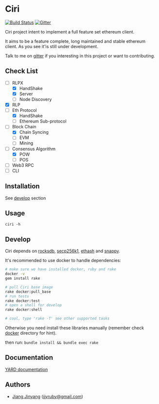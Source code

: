 Ciri
===============
[![Build Status](https://travis-ci.org/ciri-ethereum/ciri.svg?branch=master)](https://travis-ci.org/ciri-ethereum/ciri)
[![Gitter](https://badges.gitter.im/join.svg)](https://gitter.im/ciri-ethereum/Lobby)

Ciri project intent to implement a full feature set ethereum client.

It aims to be a feature complete, long maintained and stable ethereum client.
As you see it'is still under development.

Talk to me on [gitter](https://gitter.im/ciri-ethereum/Lobby) if you interesting in this project or want to contributing.
 
Check List
---------------

* [ ] RLPX
  * [x] HandShake
  * [x] Server
  * [ ] Node Discovery
* [x] RLP
* [ ] Eth Protocol
  * [x] HandShake
  * [ ] Ethereum Sub-protocol
* [ ] Block Chain
  * [x] Chain Syncing
  * [ ] EVM
  * [ ] Mining
* [ ] Consensus Algorithm
  * [x] POW
  * [ ] POS
* [ ] Web3 RPC
* [ ] CLI

Installation
---------------

See [develop](#develop) section

Usage
---------------

`ciri -h`

Develop
---------------

Ciri depends on [rocksdb](https://github.com/facebook/rocksdb), [secp256k1](https://github.com/bitcoin-core/secp256k1), [ethash](https://github.com/ethereum/ethash) and [snappy](https://github.com/google/snappy).

It's recommended to use docker to handle dependencies:
``` bash
# make sure we have installed docker, ruby and rake
docker -v
gem install rake

# pull Ciri base image
rake docker:pull_base
# run tests
rake docker:test
# open a shell for develop
rake docker:shell

# cool, type 'rake -T' see other supported tasks 
``` 
 
Otherwise you need install these libraries manually (remember check [docker](/docker) directory for hint).

then run: 
`bundle install && bundle exec rake`

Documentation
---------------

[YARD documentation](https://www.rubydoc.info/github/ciri-ethereum/ciri/master)

Authors
---------------

* [Jiang Jinyang](https://justjjy.com) (jjyruby@gmail.com)
